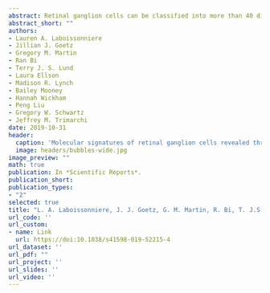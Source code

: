 ```yaml
---
abstract: Retinal ganglion cells can be classified into more than 40 distinct subtypes, whether by functional classification or transcriptomics. The examination of these subtypes in relation to their physiology, projection patterns, and circuitry would be greatly facilitated through the identification of specific molecular identifiers for the generation of transgenic mice. Advances in single cell transcriptomic profiling have enabled the identification of molecular signatures for cellular subtypes that are only rarely found. Therefore, we used single cell profiling combined with hierarchical clustering and correlate analyses to identify genes expressed in distinct populations of Parvalbumin-expressing cells and functionally classified RGCs. RGCs were manually isolated based either upon fluorescence or physiological distinction through cell-attached recordings. Microarray hybridization and RNA-Sequencing were employed for the characterization of transcriptomes and in situ hybridization was utilized to further characterize gene candidate expression. Gene candidates were identified based upon cluster correlation, as well as expression specificity within physiologically distinct classes of RGCs. Further, we identified Prph, Ctxn3, and Prkcq as potential candidates for ipRGC classification in the murine retina. The use of these genes, or one of the other newly identified subset markers, for the generation of a transgenic mouse would enable future studies of RGC-subtype specific function, wiring, and projection.
abstract_short: ""
authors:
- Lauren A. Laboissonniere
- Jillian J. Goetz
- Gregory M. Martin
- Ran Bi
- Terry J. S. Lund
- Laura Ellson
- Madison R. Lynch
- Bailey Mooney
- Hannah Wickham
- Peng Liu
- Gregory W. Schwartz
- Jeffrey M. Trimarchi
date: 2019-10-31
header:
  caption: 'Molecular signatures of retinal ganglion cells revealed through single cell profiling'
  image: headers/bubbles-wide.jpg
image_preview: ""
math: true
publication: In *Scientific Reports*.
publication_short:
publication_types:
- "2"
selected: true
title: "L. A. Laboissonniere, J. J. Goetz, G. M. Martin, R. Bi, T. J.S. Lund, L. Ellson, M. R. Lynch, B. Mooney, H. Wickham, A. Mani, P. Liu, G. W. Schwartz, and J. M. Trimarchi (2019). Molecular signatures of retinal ganglion cells revealed through single cell profiling, Scientific Reports."
url_code: ''
url_custom:
- name: Link
  url: https://doi:10.1038/s41598-019-52215-4
url_dataset: ''
url_pdf: ""
url_project: ''
url_slides: ''
url_video: ''
---
```


